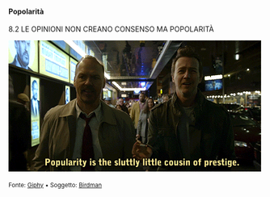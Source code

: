 #### Popolarità

<span class="tesi">8.2 LE OPINIONI NON CREANO CONSENSO MA POPOLARITÀ</span>

![Birdman](../assets/images/birdman.gif ':size=450x100%')

<small> Fonte: [Giphy](https://media.giphy.com/media/l0ExqZQ0Zt4ChU9s4/giphy.gif) • Soggetto: [Birdman](https://it.wikipedia.org/wiki/Birdman_(film))</small>
